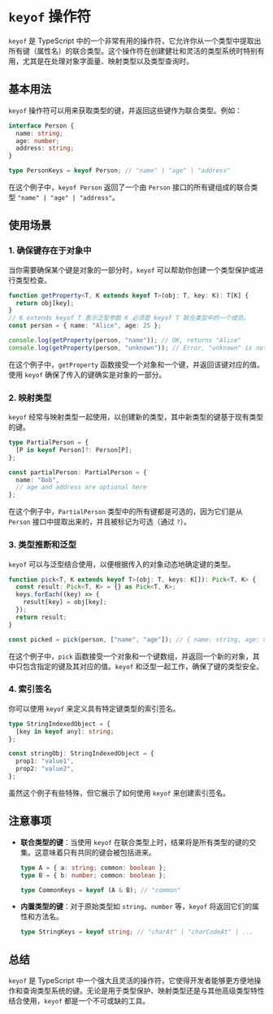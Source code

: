 # `keyof` 操作符

`keyof` 是 TypeScript 中的一个非常有用的操作符，它允许你从一个类型中提取出所有键（属性名）的联合类型。这个操作符在创建健壮和灵活的类型系统时特别有用，尤其是在处理对象字面量、映射类型以及类型查询时。

## 基本用法

`keyof` 操作符可以用来获取类型的键，并返回这些键作为联合类型。例如：

```typescript
interface Person {
  name: string;
  age: number;
  address: string;
}

type PersonKeys = keyof Person; // "name" | "age" | "address"
```

在这个例子中，`keyof Person` 返回了一个由 `Person` 接口的所有键组成的联合类型 `"name" | "age" | "address"`。

## 使用场景

### 1. **确保键存在于对象中**

当你需要确保某个键是对象的一部分时，`keyof` 可以帮助你创建一个类型保护或进行类型检查。

```typescript
function getProperty<T, K extends keyof T>(obj: T, key: K): T[K] {
  return obj[key];
}
// K extends keyof T 表示泛型参数 K 必须是 keyof T 联合类型中的一个成员。
const person = { name: "Alice", age: 25 };

console.log(getProperty(person, "name")); // OK, returns "Alice"
console.log(getProperty(person, "unknown")); // Error, "unknown" is not a valid key of person
```

在这个例子中，`getProperty` 函数接受一个对象和一个键，并返回该键对应的值。使用 `keyof` 确保了传入的键确实是对象的一部分。

### 2. **映射类型**

`keyof` 经常与映射类型一起使用，以创建新的类型，其中新类型的键基于现有类型的键。

```typescript
type PartialPerson = {
  [P in keyof Person]?: Person[P];
};

const partialPerson: PartialPerson = {
  name: "Bob",
  // age and address are optional here
};
```

在这个例子中，`PartialPerson` 类型中的所有键都是可选的，因为它们是从 `Person` 接口中提取出来的，并且被标记为可选（通过 `?`）。

### 3. **类型推断和泛型**

`keyof` 可以与泛型结合使用，以便根据传入的对象动态地确定键的类型。

```typescript
function pick<T, K extends keyof T>(obj: T, keys: K[]): Pick<T, K> {
  const result: Pick<T, K> = {} as Pick<T, K>;
  keys.forEach((key) => {
    result[key] = obj[key];
  });
  return result;
}

const picked = pick(person, ["name", "age"]); // { name: string, age: number }
```

在这个例子中，`pick` 函数接受一个对象和一个键数组，并返回一个新的对象，其中只包含指定的键及其对应的值。`keyof` 和泛型一起工作，确保了键的类型安全。

### 4. **索引签名**

你可以使用 `keyof` 来定义具有特定键类型的索引签名。

```typescript
type StringIndexedObject = {
  [key in keyof any]: string;
};

const stringObj: StringIndexedObject = {
  prop1: "value1",
  prop2: "value2",
};
```

虽然这个例子有些特殊，但它展示了如何使用 `keyof` 来创建索引签名。

## 注意事项

- **联合类型的键**：当使用 `keyof` 在联合类型上时，结果将是所有类型的键的交集。这意味着只有共同的键会被包括进来。

  ```typescript
  type A = { a: string; common: boolean };
  type B = { b: number; common: boolean };

  type CommonKeys = keyof (A & B); // "common"
  ```

- **内置类型的键**：对于原始类型如 `string`、`number` 等，`keyof` 将返回它们的属性和方法名。

  ```typescript
  type StringKeys = keyof string; // "charAt" | "charCodeAt" | ...
  ```

## 总结

`keyof` 是 TypeScript 中一个强大且灵活的操作符，它使得开发者能够更方便地操作和查询类型系统的键。无论是用于类型保护、映射类型还是与其他高级类型特性结合使用，`keyof` 都是一个不可或缺的工具。

